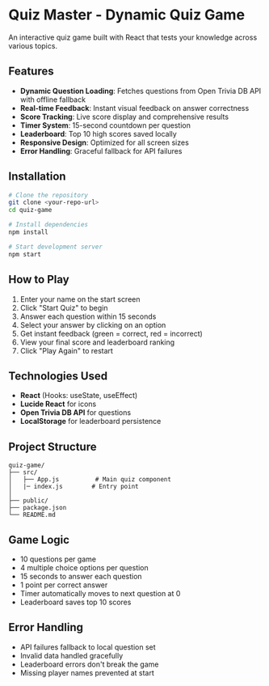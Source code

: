 # Quiz Master - Dynamic Quiz Game

An interactive quiz game built with React that tests your knowledge across various topics.

## Features

- **Dynamic Question Loading**: Fetches questions from Open Trivia DB API with offline fallback
- **Real-time Feedback**: Instant visual feedback on answer correctness
- **Score Tracking**: Live score display and comprehensive results
- **Timer System**: 15-second countdown per question
- **Leaderboard**: Top 10 high scores saved locally
- **Responsive Design**: Optimized for all screen sizes
- **Error Handling**: Graceful fallback for API failures

## Installation
```bash
# Clone the repository
git clone <your-repo-url>
cd quiz-game

# Install dependencies
npm install

# Start development server
npm start
```

## How to Play

1. Enter your name on the start screen
2. Click "Start Quiz" to begin
3. Answer each question within 15 seconds
4. Select your answer by clicking on an option
5. Get instant feedback (green = correct, red = incorrect)
6. View your final score and leaderboard ranking
7. Click "Play Again" to restart

## Technologies Used

- **React** (Hooks: useState, useEffect)
- **Lucide React** for icons
- **Open Trivia DB API** for questions
- **LocalStorage** for leaderboard persistence

## Project Structure
```
quiz-game/
├── src/
│   ├── App.js          # Main quiz component
│   |─ index.js        # Entry point
│         
├── public/
├── package.json
└── README.md
```

## Game Logic

- 10 questions per game
- 4 multiple choice options per question
- 15 seconds to answer each question
- 1 point per correct answer
- Timer automatically moves to next question at 0
- Leaderboard saves top 10 scores

## Error Handling

- API failures fallback to local question set
- Invalid data handled gracefully
- Leaderboard errors don't break the game
- Missing player names prevented at start

